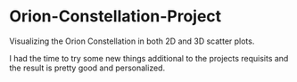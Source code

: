 # Orion-Constellation-Project
Visualizing the Orion Constellation in both 2D and 3D scatter plots. 

I had the time to try some new things additional to the projects requisits and the result is pretty good and personalized. 
